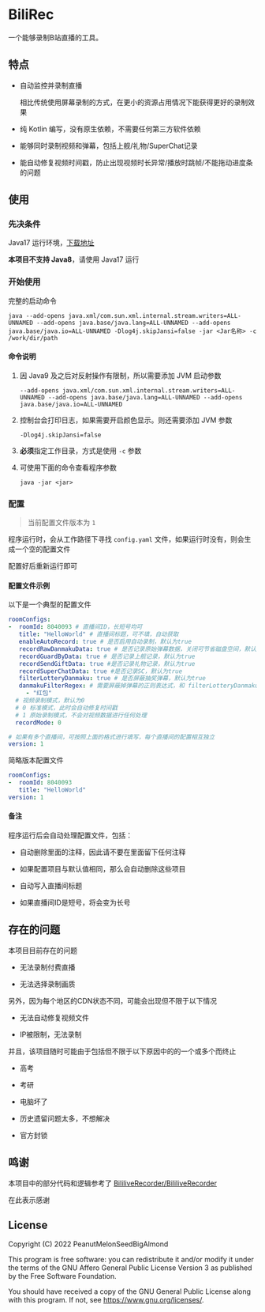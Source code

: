# BiliRec

一个能够录制B站直播的工具。

## 特点

- 自动监控并录制直播
  
  相比传统使用屏幕录制的方式，在更小的资源占用情况下能获得更好的录制效果

- 纯 Kotlin 编写，没有原生依赖，不需要任何第三方软件依赖

- 能够同时录制视频和弹幕，包括上舰/礼物/SuperChat记录

- 能自动修复视频时间戳，防止出现视频时长异常/播放时跳帧/不能拖动进度条的问题

## 使用

### 先决条件

Java17 运行环境，[下载地址](https://jdk.java.net/archive/)

**本项目不支持 Java8**，请使用 Java17 运行

### 开始使用

完整的启动命令

```shell
java --add-opens java.xml/com.sun.xml.internal.stream.writers=ALL-UNNAMED --add-opens java.base/java.lang=ALL-UNNAMED --add-opens java.base/java.io=ALL-UNNAMED -Dlog4j.skipJansi=false -jar <Jar名称> -c /work/dir/path
```

#### 命令说明

1. 因 Java9 及之后对反射操作有限制，所以需要添加 JVM 启动参数

    `--add-opens java.xml/com.sun.xml.internal.stream.writers=ALL-UNNAMED --add-opens java.base/java.lang=ALL-UNNAMED --add-opens java.base/java.io=ALL-UNNAMED`

2. 控制台会打印日志，如果需要开启颜色显示。则还需要添加 JVM 参数

    `-Dlog4j.skipJansi=false`

3. **必须**指定工作目录，方式是使用 `-c` 参数

4. 可使用下面的命令查看程序参数

    `java -jar <jar>`

### 配置

> 当前配置文件版本为 `1`

程序运行时，会从工作路径下寻找 `config.yaml` 文件，如果运行时没有，则会生成一个空的配置文件

配置好后重新运行即可

#### 配置文件示例

以下是一个典型的配置文件

```yaml
roomConfigs: 
-  roomId: 8040093 # 直播间ID，长短号均可
   title: "HelloWorld" # 直播间标题，可不填，自动获取
   enableAutoRecord: true # 是否启用自动录制，默认为true
   recordRawDanmakuData: true # 是否记录原始弹幕数据，关闭可节省磁盘空间，默认为true
   recordGuardByData: true # 是否记录上舰记录，默认为true
   recordSendGiftData: true #是否记录礼物记录，默认为true
   recordSuperChatData: true #是否记录SC，默认为true
   filterLotteryDanmaku: true # 是否屏蔽抽奖弹幕，默认为true
   danmakuFilterRegex: # 需要屏蔽掉弹幕的正则表达式，和 filterLotteryDanmaku 相互独立，留空则表示不屏蔽任何弹幕
     - "红包"
  # 视频录制模式，默认为0
  # 0 标准模式，此时会自动修复时间戳
  # 1 原始录制模式，不会对视频数据进行任何处理
  recordMode: 0 

# 如果有多个直播间，可按照上面的格式进行填写，每个直播间的配置相互独立
version: 1
```

简略版本配置文件

```yaml
roomConfigs: 
-  roomId: 8040093
   title: "HelloWorld"
version: 1
```

#### 备注

程序运行后会自动处理配置文件，包括：

- 自动删除里面的注释，因此请不要在里面留下任何注释

- 如果配置项目与默认值相同，那么会自动删除这些项目

- 自动写入直播间标题

- 如果直播间ID是短号，将会变为长号

## 存在的问题

本项目目前存在的问题

- 无法录制付费直播

- 无法选择录制画质

另外，因为每个地区的CDN状态不同，可能会出现但不限于以下情况

- 无法自动修复视频文件

- IP被限制，无法录制

并且，该项目随时可能由于包括但不限于以下原因中的的一个或多个而终止

- 高考
 
- 考研

- 电脑坏了

- 历史遗留问题太多，不想解决

- 官方封锁

## 鸣谢

本项目中的部分代码和逻辑参考了 [BililiveRecorder/BililiveRecorder](https://github.com/BililiveRecorder/BililiveRecorder) 

在此表示感谢

## License

Copyright (C) 2022 PeanutMelonSeedBigAlmond

This program is free software: you can redistribute it and/or modify
it under the terms of the GNU Affero General Public License Version 3 as published by
the Free Software Foundation.

You should have received a copy of the GNU General Public License
along with this program.  If not, see <https://www.gnu.org/licenses/>.